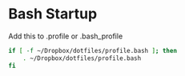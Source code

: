 # Bash Startup

Add this to .profile or .bash_profile

```bash
if [ -f ~/Dropbox/dotfiles/profile.bash ]; then
    . ~/Dropbox/dotfiles/profile.bash
fi
```